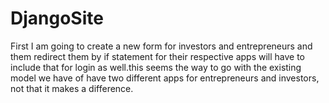 # DjangoSite
First I am going to create a new form for investors and entrepreneurs and them redirect them by if statement
for their respective apps
will have to include that for login as well.this seems the way to go with the existing model we have of
have two different apps for entrepreneurs and investors, not that it makes a difference. 